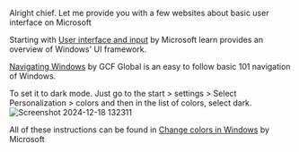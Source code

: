 Alright chief. Let me provide you with a few websites about basic user interface on Microsoft

Starting with [User interface and input](https://learn.microsoft.com/en-us/windows/apps/develop/user-interface?tabs=winui-3) by Microsoft learn provides an overview of Windows' UI framework.

[Navigating Windows](https://edu.gcfglobal.org/en/windowsbasics/navigating-windows/1/) by GCF Global is an easy to follow basic 101 navigation of Windows.

To set it to dark mode. Just go to the start > settings > Select Personalization > colors and then in the list of colors, select dark. 
![Screenshot 2024-12-18 132311](https://github.com/user-attachments/assets/ae3bdf32-d5b2-456a-bb4c-d3bf383460a2)

All of these instructions can be found in [Change colors in Windows](https://support.microsoft.com/en-us/windows/change-colors-in-windows-d26ef4d6-819a-581c-1581-493cfcc005fe#:~:text=in%20Dark%20mode-,Select%20Start%20%3E%20Settings,Select%20Personalization%20%3E%20Colors.&text=In%20the%20list%20for%20Choose%20your%20mode%2C%20select%20Dark.) by Microsoft
